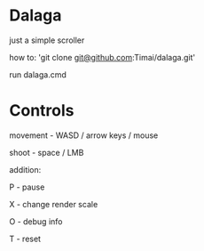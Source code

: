 # Dalaga
just a simple scroller

how to:
'git clone git@github.com:Timai/dalaga.git'

run dalaga.cmd

# Controls
movement - WASD / arrow keys / mouse

shoot - space / LMB

addition:

  P - pause

  X - change render scale

  O - debug info

  T - reset